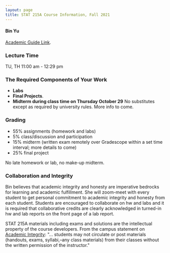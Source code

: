 ```yaml
---
layout: page
title: STAT 215A Course Information, Fall 2021
---
```

#### Bin Yu ####

[Academic Guide Link](https://classes.berkeley.edu/content/2020-fall-stat-215a-001-lec-001).

### Lecture Time ###
TU, TH 11:00 am - 12:29 pm


### The Required Components of Your Work ###
- **Labs**
- **Final Projects**.
- **Midterm during class time on Thursday October 29** No substitutes except as required by university rules. More info to come.

### Grading ###

* 55% assignments (homework and labs)
* 5% class/discussion and participation
* 15% midterm (written exam remotely over Gradescope within a set time interval; more details to come)
* 25% final project

No late homework or lab, no make-up midterm.

### Collaboration and Integrity ###

Bin believes that academic integrity and honesty are imperative bedrocks for
learning and academic fulfillment. She will zoom-meet with every student to get
personal commitment to academic integrity and honesty from each student.
Students are encouraged to collaborate on hw and labs and it is required that
collaborative credits are clearly acknowledged in turned-in hw and lab reports
on the front page of a lab report.

STAT 215A materials including exams and solutions are the intellectual property
of the course developers. From the campus statement on [Academic
Integrity](https://teaching.berkeley.edu/statements-course-policies): "...
students may not circulate or post materials (handouts, exams, syllabi,–any
class materials) from their classes without the written permission of the
instructor."
